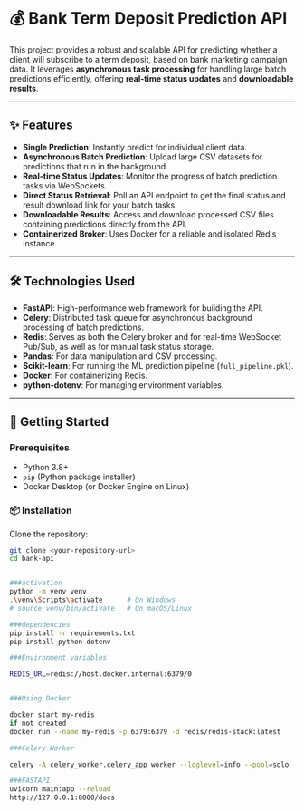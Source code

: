 # 💰 Bank Term Deposit Prediction API

This project provides a robust and scalable API for predicting whether a client will subscribe to a term deposit, based on bank marketing campaign data. It leverages **asynchronous task processing** for handling large batch predictions efficiently, offering **real-time status updates** and **downloadable results**.

---

## ✨ Features

- **Single Prediction**: Instantly predict for individual client data.
- **Asynchronous Batch Prediction**: Upload large CSV datasets for predictions that run in the background.
- **Real-time Status Updates**: Monitor the progress of batch prediction tasks via WebSockets.
- **Direct Status Retrieval**: Poll an API endpoint to get the final status and result download link for your batch tasks.
- **Downloadable Results**: Access and download processed CSV files containing predictions directly from the API.
- **Containerized Broker**: Uses Docker for a reliable and isolated Redis instance.

---

## 🛠️ Technologies Used

- **FastAPI**: High-performance web framework for building the API.
- **Celery**: Distributed task queue for asynchronous background processing of batch predictions.
- **Redis**: Serves as both the Celery broker and for real-time WebSocket Pub/Sub, as well as for manual task status storage.
- **Pandas**: For data manipulation and CSV processing.
- **Scikit-learn**: For running the ML prediction pipeline (`full_pipeline.pkl`).
- **Docker**: For containerizing Redis.
- **python-dotenv**: For managing environment variables.

---

## 🚀 Getting Started

### Prerequisites

- Python 3.8+
- `pip` (Python package installer)
- Docker Desktop (or Docker Engine on Linux)

### 📦 Installation

Clone the repository:

```bash
git clone <your-repository-url>
cd bank-api


###activation
python -m venv venv
.\venv\Scripts\activate      # On Windows
# source venv/bin/activate   # On macOS/Linux

###dependencies
pip install -r requirements.txt
pip install python-dotenv

###Environment variables

REDIS_URL=redis://host.docker.internal:6379/0


###Using Docker

docker start my-redis
if not created
docker run --name my-redis -p 6379:6379 -d redis/redis-stack:latest

###Celery Worker

celery -A celery_worker.celery_app worker --loglevel=info --pool=solo

###FASTAPI
uvicorn main:app --reload
http://127.0.0.1:8000/docs


